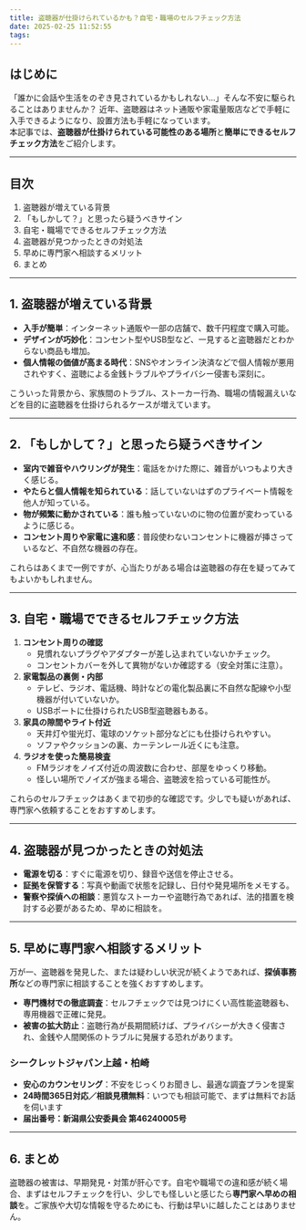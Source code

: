 ```yaml
---
title: 盗聴器が仕掛けられているかも？自宅・職場のセルフチェック方法
date: 2025-02-25 11:52:55
tags:
---
```

## **はじめに**

「誰かに会話や生活をのぞき見されているかもしれない…」そんな不安に駆られることはありませんか？ 近年、盗聴器はネット通販や家電量販店などで手軽に入手できるようになり、設置方法も手軽になっています。  
本記事では、**盗聴器が仕掛けられている可能性のある場所**と**簡単にできるセルフチェック方法**をご紹介します。

---

## **目次**

1. 盗聴器が増えている背景
2. 「もしかして？」と思ったら疑うべきサイン
3. 自宅・職場でできるセルフチェック方法
4. 盗聴器が見つかったときの対処法
5. 早めに専門家へ相談するメリット
6. まとめ

---

## **1\. 盗聴器が増えている背景**

* **入手が簡単**：インターネット通販や一部の店舗で、数千円程度で購入可能。
* **デザインが巧妙化**：コンセント型やUSB型など、一見すると盗聴器だとわからない商品も増加。
* **個人情報の価値が高まる時代**：SNSやオンライン決済などで個人情報が悪用されやすく、盗聴による金銭トラブルやプライバシー侵害も深刻に。

こういった背景から、家族間のトラブル、ストーカー行為、職場の情報漏えいなどを目的に盗聴器を仕掛けられるケースが増えています。

---

## **2\. 「もしかして？」と思ったら疑うべきサイン**

* **室内で雑音やハウリングが発生**：電話をかけた際に、雑音がいつもより大きく感じる。
* **やたらと個人情報を知られている**：話していないはずのプライベート情報を他人が知っている。
* **物が頻繁に動かされている**：誰も触っていないのに物の位置が変わっているように感じる。
* **コンセント周りや家電に違和感**：普段使わないコンセントに機器が挿さっているなど、不自然な機器の存在。

これらはあくまで一例ですが、心当たりがある場合は盗聴器の存在を疑ってみてもよいかもしれません。

---

## **3\. 自宅・職場でできるセルフチェック方法**

1. **コンセント周りの確認**
    * 見慣れないプラグやアダプターが差し込まれていないかチェック。
    * コンセントカバーを外して異物がないか確認する（安全対策に注意）。
2. **家電製品の裏側・内部**
    * テレビ、ラジオ、電話機、時計などの電化製品裏に不自然な配線や小型機器が付いていないか。
    * USBポートに仕掛けられたUSB型盗聴器もある。
3. **家具の隙間やライト付近**
    * 天井灯や蛍光灯、電球のソケット部分などにも仕掛けられやすい。
    * ソファやクッションの裏、カーテンレール近くにも注意。
4. **ラジオを使った簡易検査**
    * FMラジオをノイズ付近の周波数に合わせ、部屋をゆっくり移動。
    * 怪しい場所でノイズが強まる場合、盗聴波を拾っている可能性が。

これらのセルフチェックはあくまで初歩的な確認です。少しでも疑いがあれば、専門家へ依頼することをおすすめします。

---

## **4\. 盗聴器が見つかったときの対処法**

* **電源を切る**：すぐに電源を切り、録音や送信を停止させる。
* **証拠を保管する**：写真や動画で状態を記録し、日付や発見場所をメモする。
* **警察や探偵への相談**：悪質なストーカーや盗聴行為であれば、法的措置を検討する必要があるため、早めに相談を。

---

## **5\. 早めに専門家へ相談するメリット**

万が一、盗聴器を発見した、または疑わしい状況が続くようであれば、**探偵事務所**などの専門家に相談することを強くおすすめします。

* **専門機材での徹底調査**：セルフチェックでは見つけにくい高性能盗聴器も、専用機器で正確に発見。
* **被害の拡大防止**：盗聴行為が長期間続けば、プライバシーが大きく侵害され、金銭や人間関係のトラブルに発展する恐れがあります。

### **シークレットジャパン上越・柏崎**

* **安心のカウンセリング**：不安をじっくりお聞きし、最適な調査プランを提案
* **24時間365日対応／相談見積無料**：いつでも相談可能で、まずは無料でお話を伺います
* **届出番号：新潟県公安委員会 第46240005号**

---

## **6\. まとめ**

盗聴器の被害は、早期発見・対策が肝心です。自宅や職場での違和感が続く場合、まずはセルフチェックを行い、少しでも怪しいと感じたら**専門家へ早めの相談**を。ご家族や大切な情報を守るためにも、行動は早いに越したことはありません。

